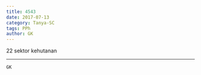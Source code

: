 ```yaml
---
title: 4543
date: 2017-07-13
category: Tanya-SC
tags: PPh
author: GK
---
```


22 sektor kehutanan

---



`GK`
